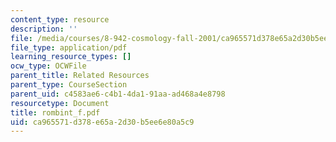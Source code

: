 ```yaml
---
content_type: resource
description: ''
file: /media/courses/8-942-cosmology-fall-2001/ca965571d378e65a2d30b5ee6e80a5c9_rombint_f.pdf
file_type: application/pdf
learning_resource_types: []
ocw_type: OCWFile
parent_title: Related Resources
parent_type: CourseSection
parent_uid: c4583ae6-c4b1-4da1-91aa-ad468a4e8798
resourcetype: Document
title: rombint_f.pdf
uid: ca965571-d378-e65a-2d30-b5ee6e80a5c9
---
```

